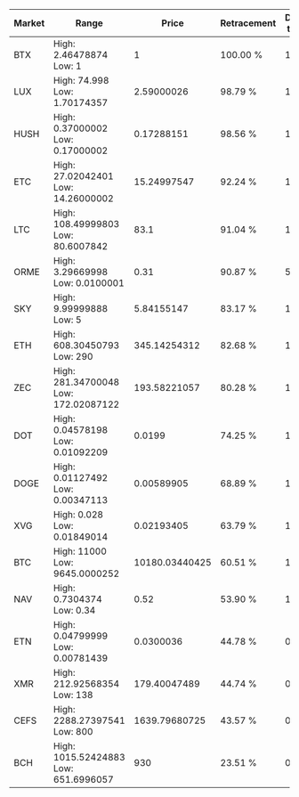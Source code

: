 | Market | Range | Price| Retracement | Doubles to 50% |
| --- | --- | --- | --- | --- |
| BTX | High: 2.46478874<br />Low: 1 | 1 | 100.00 % | 1.73 |
| LUX | High: 74.998<br />Low: 1.70174357 | 2.59000026 | 98.79 % | 14.81 |
| HUSH | High: 0.37000002<br />Low: 0.17000002 | 0.17288151 | 98.56 % | 1.56 |
| ETC | High: 27.02042401<br />Low: 14.26000002 | 15.24997547 | 92.24 % | 1.35 |
| LTC | High: 108.49999803<br />Low: 80.6007842 | 83.1 | 91.04 % | 1.14 |
| ORME | High: 3.29669998<br />Low: 0.0100001 | 0.31 | 90.87 % | 5.33 |
| SKY | High: 9.99999888<br />Low: 5 | 5.84155147 | 83.17 % | 1.28 |
| ETH | High: 608.30450793<br />Low: 290 | 345.14254312 | 82.68 % | 1.30 |
| ZEC | High: 281.34700048<br />Low: 172.02087122 | 193.58221057 | 80.28 % | 1.17 |
| DOT | High: 0.04578198<br />Low: 0.01092209 | 0.0199 | 74.25 % | 1.42 |
| DOGE | High: 0.01127492<br />Low: 0.00347113 | 0.00589905 | 68.89 % | 1.25 |
| XVG | High: 0.028<br />Low: 0.01849014 | 0.02193405 | 63.79 % | 1.06 |
| BTC | High: 11000<br />Low: 9645.0000252 | 10180.03440425 | 60.51 % | 1.01 |
| NAV | High: 0.7304374<br />Low: 0.34 | 0.52 | 53.90 % | 1.03 |
| ETN | High: 0.04799999<br />Low: 0.00781439 | 0.0300036 | 44.78 % | 0.00 |
| XMR | High: 212.92568354<br />Low: 138 | 179.40047489 | 44.74 % | 0.00 |
| CEFS | High: 2288.27397541<br />Low: 800 | 1639.79680725 | 43.57 % | 0.00 |
| BCH | High: 1015.52424883<br />Low: 651.6996057 | 930 | 23.51 % | 0.00 |
